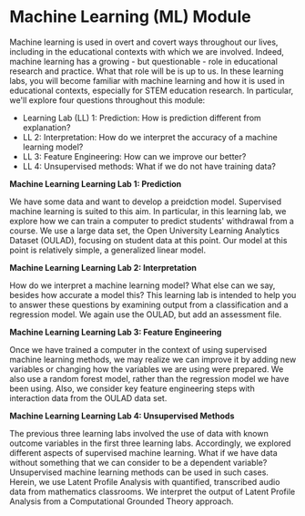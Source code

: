 # Machine Learning (ML) Module

Machine learning is used in overt and covert ways throughout our lives, including in the educational contexts with which we are involved. Indeed, machine learning has a growing - but questionable - role in educational research and practice. What that role will be is up to us. In these learning labs, you will become familiar with machine learning and how it is used in educational contexts, especially for STEM education research. In particular, we'll explore four questions throughout this module:

- Learning Lab (LL) 1: Prediction: How is prediction different from explanation?
- LL 2: Interpretation: How do we interpret the accuracy of a machine learning model?
- LL 3: Feature Engineering: How can we improve our better?
- LL 4: Unsupervised methods: What if we do not have training data?

**Machine Learning Learning Lab 1: Prediction**

We have some data and want to develop a preidction model. Supervised machine learning is suited to this aim. In particular, in this learning lab, we explore how we can train a computer to predict students' withdrawal from a course. We use a large data set, the Open University Learning Analytics Dataset (OULAD), focusing on student data at this point. Our model at this point is relatively simple, a generalized linear model.

**Machine Learning Learning Lab 2: Interpretation**

How do we interpret a machine learning model? What else can we say, besides how accurate a model this? This learning lab is intended to help you to answer these questions by examining output from a classification and a regression model. We again use the OULAD, but add an assessment file.

**Machine Learning Learning Lab 3: Feature Engineering**

Once we have trained a computer in the context of using supervised machine learning methods, we may realize we can improve it by adding new variables or changing how the variables we are using were prepared. We also use a random forest model, rather than the regression model we have been using. Also, we consider key feature engineering steps with interaction data from the OULAD data set.

**Machine Learning Learning Lab 4: Unsupervised Methods**

The previous three learning labs involved the use of data with known outcome variables in the first three learning labs. Accordingly, we explored different aspects of supervised machine learning. What if we have data without something that we can consider to be a dependent variable? Unsupervised machine learning methods can be used in such cases. Herein, we use Latent Profile Analysis with quantified, transcribed audio data from mathematics classrooms. We interpret the output of Latent Profile Analysis from a Computational Grounded Theory approach.
